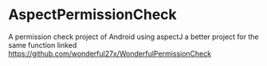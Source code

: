 # AspectPermissionCheck
A permission check project of Android using aspectJ
a better project for the same function linked https://github.com/wonderful27x/WonderfulPermissionCheck
